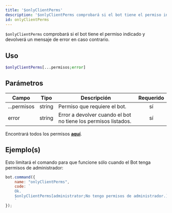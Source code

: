 ```yaml
---
title: '$onlyClientPerms'
description: '$onlyClientPerms comprobará si el bot tiene el permiso indicado y devolverá un mensaje de error en caso contrario.'
id: onlyClientPerms
---
```


`$onlyClientPerms` comprobará si el bot tiene el permiso indicado y devolverá un mensaje de error en caso contrario.

## Uso

```php
$onlyClientPerms[...permisos;error]
```

## Parámetros

| Campo       | Tipo   | Descripción                                                    | Requerido |
| ----------- | ------ | -------------------------------------------------------------- |:---------:|
| ...permisos | string | Permiso que requiere el bot.                                   |    sí     |
| error       | string | Error a devolver cuando el bot no tiene los permisos listados. |    sí     |

Encontrará todos los permisos __[aquí](../../../../../../versioned_docs/version-6.4.0/guides/client/2permissionsintents.md)__.

## Ejemplo(s)

Esto limitará el comando para que funcione sólo cuando el Bot tenga permisos de administrador:

```javascript
bot.command({
    name: "onlyClientPerms",
    code: `
    Ok.
    $onlyClientPerms[administrator;No tengo permisos de administrador.]
    `
});
```
